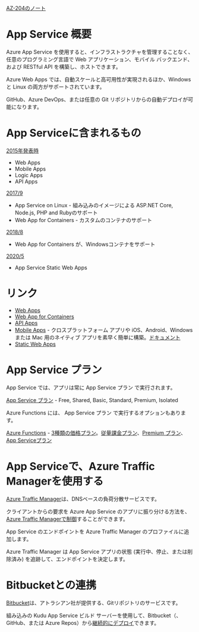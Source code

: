 [AZ-204のノート](../AZ-204/mod01-01-appservice.md)

# App Service 概要

Azure App Service を使用すると、インフラストラクチャを管理することなく、任意のプログラミング言語で Web アプリケーション、モバイル バックエンド、および RESTful API を構築し、ホストできます。 

Azure Web Apps では、自動スケールと高可用性が実現されるほか、Windows と Linux の両方がサポートされています。

GitHub、Azure DevOps、または任意の Git リポジトリからの自動デプロイが可能になります。 


# App Serviceに含まれるもの

[2015年発表時](https://blog.azure.moe/2015/03/25/build-web-and-mobile-apps-faster/)

- Web Apps
- Mobile Apps
- Logic Apps
- API Apps

[2017/9](https://satonaoki.wordpress.com/2017/09/09/webapp-for-containers-overview/)

- App Service on Linux - 組み込みのイメージによる ASP.NET Core, Node.js, PHP and Rubyのサポート
- Web App for Containers - カスタムのコンテナのサポート

[2018/8](https://www.atmarkit.co.jp/ait/articles/1904/15/news009.html)

- Web App for Containers が、Windowsコンテナをサポート

[2020/5](https://techcommunity.microsoft.com/t5/apps-on-azure/introducing-app-service-static-web-apps/ba-p/1394451)

- App Service Static Web Apps


# リンク

- [Web Apps](https://azure.microsoft.com/ja-jp/services/app-service/web/)
- [Web App for Containers](https://azure.microsoft.com/ja-jp/services/app-service/containers/)
- [API Apps](https://azure.microsoft.com/ja-jp/services/app-service/api/)
- [Mobile Apps](https://azure.microsoft.com/ja-jp/services/app-service/mobile/) - クロスプラットフォーム アプリや iOS、Android、Windows または Mac 用のネイティブ アプリを素早く簡単に構築。[ドキュメント](https://docs.microsoft.com/ja-jp/previous-versions/azure/app-service-mobile/app-service-mobile-value-prop)
- [Static Web Apps](https://azure.microsoft.com/ja-jp/services/app-service/static/)

# App Service プラン

App Service では、アプリは常に App Service プラン で実行されます。

[App Service プラン](https://azure.microsoft.com/ja-jp/pricing/details/app-service/windows/) - Free, Shared, Basic, Standard, Premium, Isolated

Azure Functions には、 App Service プラン で実行するオプションもあります。

[Azure Functions](https://azure.microsoft.com/ja-jp/services/functions/) - [3種類の価格プラン](https://docs.microsoft.com/ja-jp/azure/azure-functions/functions-overview#how-much-does-functions-cost)。[従量課金プラン](https://docs.microsoft.com/ja-jp/azure/azure-functions/functions-scale#consumption-plan)、[Premium プラン](https://docs.microsoft.com/ja-jp/azure/azure-functions/functions-scale#premium-plan)、[App Serviceプラン](https://docs.microsoft.com/ja-jp/azure/azure-functions/functions-scale#app-service-plan)

# App Serviceで、Azure Traffic Managerを使用する

[Azure Traffic Manager](https://azure.microsoft.com/ja-jp/services/traffic-manager/)は、DNSベースの負荷分散サービスです。

クライアントからの要求を Azure App Service のアプリに振り分ける方法を、[Azure Traffic Managerで制御](https://docs.microsoft.com/ja-jp/azure/app-service/web-sites-traffic-manager)することができます。

App Service のエンドポイントを Azure Traffic Manager のプロファイルに追加します。

Azure Traffic Manager は App Service アプリの状態 (実行中、停止、または削除済み) を追跡して、エンドポイントを決定します。

# Bitbucketとの連携

[Bitbucket](https://www.atlassian.com/ja/software/bitbucket)は、アトラシアン社が提供する、Gitリポジトリのサービスです。


組み込みの Kudu App Service ビルド サーバーを使用して、Bitbucket（、GitHub、または Azure Repos）から[継続的にデプロイ](https://docs.microsoft.com/ja-jp/azure/app-service/deploy-continuous-deployment)できます。

